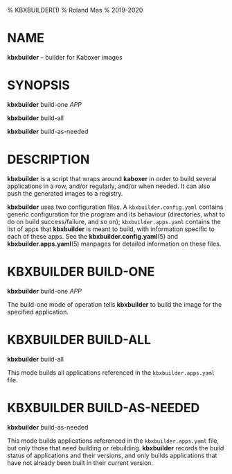 % KBXBUILDER(1)
% Roland Mas
% 2019-2020

# NAME

**kbxbuilder** – builder for Kaboxer images

# SYNOPSIS

**kbxbuilder** build-one *APP*

**kbxbuilder** build-all

**kbxbuilder** build-as-needed

# DESCRIPTION

**kbxbuilder** is a script that wraps around **kaboxer** in order to
build several applications in a row, and/or regularly, and/or when
needed.  It can also push the generated images to a registry.

**kbxbuilder** uses two configuration files.  A
``kbxbuilder.config.yaml`` contains generic configuration for the
program and its behaviour (directories, what to do on build
success/failure, and so on); ``kbxbuilder.apps.yaml`` contains the
list of apps that **kbxbuilder** is meant to build, with information
specific to each of these apps.  See the **kbxbuilder.config.yaml**(5)
and  **kbxbuilder.apps.yaml**(5) manpages for detailed information on
these files.

# KBXBUILDER BUILD-ONE

**kbxbuilder** build-one *APP*

The build-one mode of operation tells **kbxbuilder** to build the
image for the specified application.

# KBXBUILDER BUILD-ALL

**kbxbuilder** build-all

This mode builds all applications referenced in the
``kbxbuilder.apps.yaml`` file.

# KBXBUILDER BUILD-AS-NEEDED

**kbxbuilder** build-as-needed

This mode builds applications referenced in the
``kbxbuilder.apps.yaml`` file, but only those that need building or
rebuilding.  **kbxbuilder** records the build status of applications
and their versions, and only builds applications that have not already
been built in their current version.

